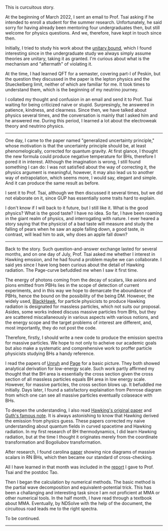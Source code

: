 This is curcuitous story. 

At the beginning of March 2022, I sent an email to Prof. Tsai asking if he intended to enroll a student for the summer research. Unfortunately, he said sorry for having already been mentoring four undergraduates then, but still welcome for physics questions. And we, therefore, have kept in touch since then. 

Initially, I tried to study his work about the [unitary bound](https://arxiv.org/abs/2103.13396), which I found interesting since in the undergraduate study we always simply assume theories are unitary, taking it as granted. I'm curious about what is the mechanism and "aftermath" of violating it.  

At the time, I had learned QFT for a semaster, covering part-I of Peskin, but the question they discussed in the paper is the lepton physics and the Stueckelberg limit, neither of which are familiar for me. It took times to understand them, which is the beginning of my neutrino journey. 

I collated my thought and confusion in an email and send it to Prof. Tsai waiting for being criticized naive or stupid. Surpresingly, he answered in patience, kindness, and clearness. Since then, we have talked about physics several times, and the conversation is mainly that I asked him and he answered me. During this period, I learned a lot about the electroweak theory and neutrino physics. 

---

One day, I came to the paper named "generalized uncertainty principle," whose motivation is that the uncertainty principle should be, at least phenomelogically, corrected for quantum gravity. At first glance, I thought the new formula could produce negative temperature for BHs, therefore I pored it in interest. Although the imagination is wrong, I still found something I can do: I was not satisfied about the way of correcting it, the physics argument is meaningful, however, it may also lead us to another way of extrapolation, which seems more, I would say, elegant and simple. And it can produce the same result as before. 

I sent it to Prof. Tsai, although we then discussed it several times, but we did not elaborate on it, since GUP has essentially some traits hard to explain. 

I don't know if I will back to it future, but I still like it. What is the good physics? What is the good taste? I have no idea. So far, I have been roaming in the giant realm of physics, and interrogating with nature. I ever heared a story saying that the physicist of a bad taste will measure and study the falling of pears when he saw an apple falling down, a good taste, in contrast, will lead him to ask, why does an apple fall down?  

---

Back to the story. Such question-and-answer exchange lasted for several months, and on one day of July, Prof. Tsai asked me whether I interest in Hawking emssion, and he had found a problem maybe we can collaborate. I said yes since I have long been curious about the detail of Hawking radiation. The Page-curve befuddled me when I saw it first time. 

The energy of photons coming from the decay of scalars, like axions and pions emitted from PBHs lies in the scope of detection of current experiments, and in this way we hope to demarcate the aboundance of PBHs, hence the bound on the possibility of the being DM. However, the widely used, [BlackHawk](https://blackhawk.hepforge.org/), for particle physicists to produce Hawking radiation is designated for massless particles, which not suits our proposal. Asides, some works indeed discuss massive particles from BHs, but they are scattered miscallaneously in various aspects with various notions, and the energy scope and the target problems of interest are different, and, most importantly, they do not post the code. 

Therefore, firstly, I should write a new code to produce the emission spectra for massive particles. We hope to not only to acheive our academic goals but also make a systematic and comprehensive work to proffer particle physicists studying BHs a handy reference. 

I read the papers of [Unruh](https://journals.aps.org/prd/abstract/10.1103/PhysRevD.14.3251) and [Page](https://journals.aps.org/prd/abstract/10.1103/PhysRevD.16.2402) for a basic picture. They both showed analytical derivation for low-energy scale. Such work partly affirmed my thought that the BH area is essentially the cross section given the cross section of all massless particles equals BH area in low energy scale. However, for massive particles, the cross section blows up. It befuddled me initially. Days later, I found a satisfactory explaination from Penrose diagram from which one can see all massive particles eventually colaseace with BHs. 

To deepen the understanding, I also read [Hawking's original paper](https://link.springer.com/article/10.1007/BF02345020) and [Guth's famous note](https://journals.aps.org/prd/abstract/10.1103/PhysRevD.14.870). It is always astonishing to know that Hawking derived the emission from physics guess. These papers corrected my naive understanding about quantum fields in curved spacetime and Hawking radiation. In my first research of BH thermodynamics, I did learn Hawking radiation, but at the time I thought it originates merely from the coordinate transformation and Bogoliubov transformation. 

After research, I found carolina [paper](https://arxiv.org/abs/1404.0687) showing nice diagrams of massive scalars in RN BHs, which then became our standard of cross-checking. 

All I have learned in that month was included in the [report](../files/hawkingppt.pdf) I gave to Prof. Tsai and the postdoc Tao.  

Then I began the calculation by numerical methods. The basic method is the partial wave decomposition and equivalent-potential trick. This has been a challanging and interesting task since I am not proficient at MMA or other numerical tools. In the half month, I have read through a textbook about MMA. Eventually, by NDSolve with the help of the document, the circuitous road leads me to the right spectra.





To be continued. 

---